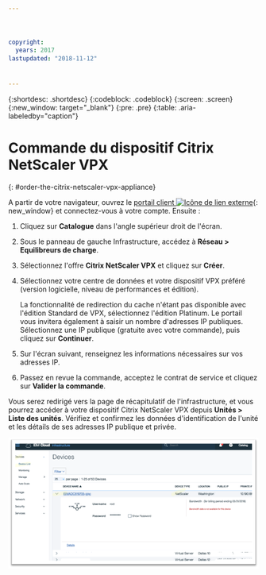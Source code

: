 ```yaml
---



copyright:
  years: 2017
lastupdated: "2018-11-12"


---
```


{:shortdesc: .shortdesc}
{:codeblock: .codeblock}
{:screen: .screen}
{:new_window: target="_blank"}
{:pre: .pre}
{:table: .aria-labeledby="caption"}

# Commande du dispositif Citrix NetScaler VPX
{: #order-the-citrix-netscaler-vpx-appliance}

A partir de votre navigateur, ouvrez le [portail client ![Icône de lien externe](../../icons/launch-glyph.svg "Icône de lien externe")](https://control.softlayer.com/){: new_window} et connectez-vous à votre compte. Ensuite :

1. Cliquez sur **Catalogue** dans l'angle supérieur droit de l'écran.
2. Sous le panneau de gauche Infrastructure, accédez à **Réseau > Equilibreurs de charge**.
3. Sélectionnez l'offre **Citrix NetScaler VPX** et cliquez sur **Créer**.
4. Sélectionnez votre centre de données et votre dispositif VPX préféré (version logicielle, niveau de performances et édition).

	La fonctionnalité de redirection du cache n'étant pas disponible avec l'édition Standard de VPX, sélectionnez l'édition Platinum. Le portail vous invitera également à saisir un nombre d'adresses IP publiques. Sélectionnez une IP publique (gratuite avec votre commande), puis cliquez sur **Continuer**.

5. Sur l'écran suivant, renseignez les informations nécessaires sur vos adresses IP.
6. Passez en revue la commande, acceptez le contrat de service et cliquez sur **Valider la commande**.

Vous serez redirigé vers la page de récapitulatif de l'infrastructure, et vous pourrez accéder à votre dispositif Citrix NetScaler VPX depuis **Unités > Liste des unités**. Vérifiez et confirmez les données d'identification de l'unité et les détails de ses adresses IP publique et privée.

  <img src="images/fp3.png" alt="dessin" style="width: 600px;"/>
